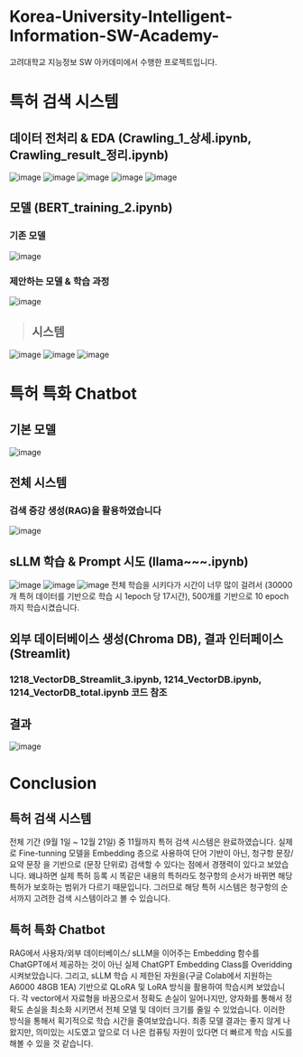 # Korea-University-Intelligent-Information-SW-Academy-
고려대학교 지능정보 SW 아카데미에서 수행한 프로젝트입니다.



# 특허 검색 시스템
## 데이터 전처리 & EDA (Crawling_1_상세.ipynb, Crawling_result_정리.ipynb)
![image](https://github.com/PrayPrey/Korea-University-Intelligent-Information-SW-Academy-/assets/73458088/d1b64a9c-a45b-4203-9051-2f0971b01c2b)
![image](https://github.com/PrayPrey/Korea-University-Intelligent-Information-SW-Academy-/assets/73458088/62a28eaa-ad06-42ef-838b-ee12b5e72ecf)
![image](https://github.com/PrayPrey/Korea-University-Intelligent-Information-SW-Academy-/assets/73458088/a1b56566-2c85-4dd6-86d9-a557ee0d9560)
![image](https://github.com/PrayPrey/Korea-University-Intelligent-Information-SW-Academy-/assets/73458088/974ab05d-fa9a-42a2-8e4b-fdff6433e0c2)
![image](https://github.com/PrayPrey/Korea-University-Intelligent-Information-SW-Academy-/assets/73458088/cef56800-ba71-4d4b-a87c-52dec5896453)   


## 모델 (BERT_training_2.ipynb)   



### 기존 모델
![image](https://github.com/PrayPrey/Korea-University-Intelligent-Information-SW-Academy-/assets/73458088/9a4e34a5-2194-4ca8-84f5-9c1366927506)   




### 제안하는 모델 & 학습 과정
![image](https://github.com/PrayPrey/Korea-University-Intelligent-Information-SW-Academy-/assets/73458088/94a719cf-5c36-4a2c-b3e9-a1f7f4ae80b3)




> ## 시스템
![image](https://github.com/PrayPrey/Korea-University-Intelligent-Information-SW-Academy-/assets/73458088/83a51ed0-b828-42c3-a034-5323d9ae5a60)
![image](https://github.com/PrayPrey/Korea-University-Intelligent-Information-SW-Academy-/assets/73458088/ca46a272-ee87-49de-9dbd-cd136df253dc)
![image](https://github.com/PrayPrey/Korea-University-Intelligent-Information-SW-Academy-/assets/73458088/bd9d873d-cbf4-4d2d-8d3e-6adc0c4f8e06)




# 특허 특화 Chatbot


## 기본 모델
![image](https://github.com/PrayPrey/Korea-University-Intelligent-Information-SW-Academy-/assets/73458088/06bca891-f248-4913-b72f-89353936ec20)


## 전체 시스템 
### 검색 증강 생성(RAG)을 활용하였습니다
![image](https://github.com/PrayPrey/Korea-University-Intelligent-Information-SW-Academy-/assets/73458088/5d77dcc8-6653-49b0-bda0-7d55488b0cb6)


## sLLM 학습 & Prompt 시도 (llama~~~.ipynb)
![image](https://github.com/PrayPrey/Korea-University-Intelligent-Information-SW-Academy-/assets/73458088/99ca1e91-18f5-45db-98b9-7b89ae7b650d)
![image](https://github.com/PrayPrey/Korea-University-Intelligent-Information-SW-Academy-/assets/73458088/198541f5-85ea-4d74-9c31-59a2924c5555)
![image](https://github.com/PrayPrey/Korea-University-Intelligent-Information-SW-Academy-/assets/73458088/a47a2b5d-fa8c-483f-ad62-7381137b8b07)
전체 학습을 시키다가 시간이 너무 많이 걸려서 (30000개 특허 데이터를 기반으로 학습 시 1epoch 당 17시간), 500개를 기반으로 10 epoch까지 학습시켰습니다.


## 외부 데이터베이스 생성(Chroma DB), 결과 인터페이스 (Streamlit)
### 1218_VectorDB_Streamlit_3.ipynb, 1214_VectorDB.ipynb, 1214_VectorDB_total.ipynb 코드 참조


## 결과
![image](https://github.com/PrayPrey/Korea-University-Intelligent-Information-SW-Academy-/assets/73458088/aa35e526-52bf-4436-b328-7caf6c1eb274)




# Conclusion


## 특허 검색 시스템
전체 기간 (9월 1일 ~ 12월 21일) 중 11월까지 특허 검색 시스템은 완료하였습니다. 실제로 Fine-tunning 모델을 Embedding 층으로 사용하여 단어 기반이 아닌, 청구항 문장/ 요약 문장 을 기반으로 (문장 단위로) 검색할 수 있다는 점에서 경쟁력이 있다고 보았습니다. 왜냐하면 실제 특허 등록 시 똑같은 내용의 특허라도 청구항의 순서가 바뀌면 해당 특허가 보호하는 범위가 다르기 때문입니다. 그러므로 해당 특허 시스템은 청구항의 순서까지 고려한 검색 시스템이라고 볼 수 있습니다.


## 특허 특화 Chatbot 
RAG에서 사용자/외부 데이터베이스/ sLLM을 이어주는 Embedding 함수를 ChatGPT에서 제공하는 것이 아닌 실제 ChatGPT Embedding Class를 Overidding 시켜보았습니다. 그리고, sLLM 학습 시 제한된 자원을(구글 Colab에서 지원하는 A6000 48GB 1EA) 기반으로 QLoRA 및 LoRA 방식을 활용하여 학습시켜 보았습니다. 각 vector에서 자료형을 바꿈으로서 정확도 손실이 일어나지만, 양자화를 통해서 정확도 손실을 최소화 시키면서 전체 모델 및 데이터 크기를 줄일 수 있었습니다. 이러한 방식을 통해서 획기적으로 학습 시간을 줄여보았습니다. 최종 모델 결과는 좋지 않게 나왔지만, 의미있는 시도였고 앞으로 더 나은 컴퓨팅 자원이 있다면 더 빠르게 학습 시도를 해볼 수 있을 것 같습니다.






